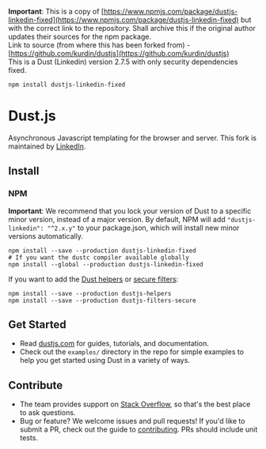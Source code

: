 **Important**: This is a copy of [https://www.npmjs.com/package/dustjs-linkedin-fixed](https://www.npmjs.com/package/dustjs-linkedin-fixed) but with the correct link to the repository. Shall archive this if the original author updates their sources for the npm package.  
Link to source (from where this has been forked from) - [https://github.com/kurdin/dustjs](https://github.com/kurdin/dustjs)  
This is a Dust (Linkedin) version 2.7.5 with only security dependencies fixed. 

```
npm install dustjs-linkedin-fixed
```


# Dust.js

Asynchronous Javascript templating for the browser and server. This fork is maintained by [LinkedIn](http://linkedin.github.io/).

## Install

### NPM

**Important**: We recommend that you lock your version of Dust to a specific minor version, instead of a major version. By default, NPM will add `"dustjs-linkedin": "^2.x.y"` to your package.json, which will install new minor versions automatically.

    npm install --save --production dustjs-linkedin-fixed
    # If you want the dustc compiler available globally
    npm install --global --production dustjs-linkedin-fixed

If you want to add the [Dust helpers](https://github.com/linkedin/dustjs-helpers) or [secure filters](https://github.com/linkedin/dustjs-filters-secure):

    npm install --save --production dustjs-helpers
    npm install --save --production dustjs-filters-secure

## Get Started

- Read [dustjs.com](http://www.dustjs.com/) for guides, tutorials, and documentation.
- Check out the `examples/` directory in the repo for simple examples to help you get started using Dust in a variety of ways.

## Contribute

- The team provides support on [Stack Overflow](https://stackoverflow.com/questions/tagged/dust.js), so that's the best place to ask questions.
- Bug or feature? We welcome issues and pull requests! If you'd like to submit a PR, check out the guide to [contributing](https://github.com/linkedin/dustjs/wiki/Contributing). PRs should include unit tests.
